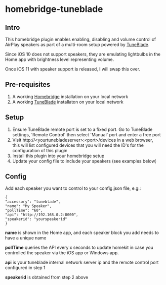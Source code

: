 # homebridge-tuneblade

## Intro

This homebridge plugin enables enabling, disabling and volume control of AirPlay speakers as part of a multi-room setup powered by [TuneBlade](http://www.tuneblade.com/).

Since iOS 10 does not support speakers, they are emulating lightbulbs in the Home app with brightness level representing volume. 

Once iOS 11 with speaker support is released, I will swap this over.

## Pre-requisites

1. A working [Homebridge](https://github.com/nfarina/homebridge) installation on your local network 
2. A working [TuneBlade](http://www.tuneblade.com/) installaton on your local network 

## Setup

1. Ensure TuneBlade remote port is set to a fixed port. Go to TuneBlade settings, 'Remote Control' then select 'Manual' port and enter a free port
2. Visit http://\<yourtunebladeserver\>:\<port\>/devices in a web browser, this will list configured devices that you will need the ID's for the configuration of this plugin
3. Install this plugin into your homebridge setup 
4. Update your config file to include your speakers (see examples below)

## Config 
Add each speaker you want to control to your config.json file, e.g.:
```
{
"accessory": "tuneblade",
"name": "My Speaker",
"pollTime": "60",
"api": "http://192.168.0.2:8000",
"speakerid": "yourspeakerid"
}
```    
**name** is shown in the Home app, and each speaker block you add needs to have a unique name

**pollTime** queries the API every x seconds to update homekit in case you controlled the speaker via the iOS app or Windows app. 

**api** is your tuneblade internal network server ip and the remote control port configured in step 1

**speakerid** is obtained from step 2 above
